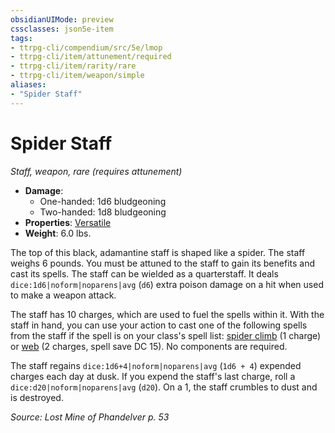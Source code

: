 ```yaml
---
obsidianUIMode: preview
cssclasses: json5e-item
tags:
- ttrpg-cli/compendium/src/5e/lmop
- ttrpg-cli/item/attunement/required
- ttrpg-cli/item/rarity/rare
- ttrpg-cli/item/weapon/simple
aliases: 
- "Spider Staff"
---
```

# Spider Staff
*Staff, weapon, rare (requires attunement)*  


- **Damage**:
  - One-handed: 1d6 bludgeoning
  - Two-handed: 1d8 bludgeoning
- **Properties**: [Versatile](/3-Mechanics/CLI/Rules/item-properties.md#Versatile)
- **Weight**: 6.0 lbs.

The top of this black, adamantine staff is shaped like a spider. The staff weighs 6 pounds. You must be attuned to the staff to gain its benefits and cast its spells. The staff can be wielded as a quarterstaff. It deals `dice:1d6|noform|noparens|avg` (`d6`) extra poison damage on a hit when used to make a weapon attack.

The staff has 10 charges, which are used to fuel the spells within it. With the staff in hand, you can use your action to cast one of the following spells from the staff if the spell is on your class's spell list: [spider climb](/3-Mechanics/CLI/Compendium/spells/spider-climb.md) (1 charge) or [web](/3-Mechanics/CLI/Compendium/spells/web.md) (2 charges, spell save DC 15). No components are required.

The staff regains `dice:1d6+4|noform|noparens|avg` (`1d6 + 4`) expended charges each day at dusk. If you expend the staff's last charge, roll a `dice:d20|noform|noparens|avg` (`d20`). On a 1, the staff crumbles to dust and is destroyed.

*Source: Lost Mine of Phandelver p. 53*